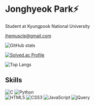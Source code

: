 # Jonghyeok Park⚡
Student at Kyungpook National University

<jhpmuscle@gmail.com>

![GitHub stats](https://github-readme-stats.vercel.app/api?username=JongHyeok-Park&show_icons=true&theme=highcontrast)

[![Solved.ac Profile](http://mazassumnida.wtf/api/generate_badge?boj=jhp1124)](https://solved.ac/jhp1124)

![Top Langs](https://github-readme-stats.vercel.app/api/top-langs/?username=JongHyeok-Park&layout=compact&theme=dark)


## Skills
![C](https://img.shields.io/badge/c-%2300599C.svg?style=for-the-badge&logo=c&logoColor=white)
![Python](https://img.shields.io/badge/python-3670A0?style=for-the-badge&logo=python&logoColor=ffdd54)  
![HTML5](https://img.shields.io/badge/html5-%23E34F26.svg?style=for-the-badge&logo=html5&logoColor=white)
![CSS3](https://img.shields.io/badge/css3-%231572B6.svg?style=for-the-badge&logo=css3&logoColor=white)
![JavaScript](https://img.shields.io/badge/javascript-%23323330.svg?style=for-the-badge&logo=javascript&logoColor=%23F7DF1E)
![jQuery](https://img.shields.io/badge/jquery-%230769AD.svg?style=for-the-badge&logo=jquery&logoColor=white)

<!--
**JongHyeok-Park/JongHyeok-Park** is a ✨ _special_ ✨ repository because its `README.md` (this file) appears on your GitHub profile.

Here are some ideas to get you started:

- 🔭 I’m currently working on ...
- 🌱 I’m currently learning ...
- 👯 I’m looking to collaborate on ...
- 🤔 I’m looking for help with ...
- 💬 Ask me about ...
- 📫 How to reach me: ...
- 😄 Pronouns: ...
- ⚡ Fun fact: ...
-->
